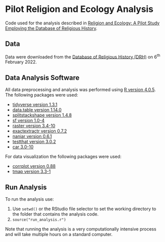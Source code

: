 # Pilot Religion and Ecology Analysis
Code used for the analysis described in [Religion and Ecology: A Pilot Study Employing the Database of Religious History](https://www.sciencedirect.com/science/article/pii/S2666622722000405). 

## Data 

Data were downloaded from the [Database of Religious History (DRH)](https://religiondatabase.org/landing/) on 6<sup>th</sup> February 2022.

## Data Analysis Software

All data preprocessing and analysis was performed using [R version 4.0.5](https://cran.r-project.org/index.html). The following packages were used:
  - [tidyverse version 1.3.1](https://cran.r-project.org/web/packages/tidyverse/index.html)
  - [data.table version 1.14.0](https://cran.r-project.org/web/packages/data.table/index.html)
  - [splitstackshape version 1.4.8](https://cran.r-project.org/web/packages/splitstackshape/index.html)
  - [sf version 1.0-4](https://cran.r-project.org/web/packages/sf/index.html)
  - [raster version 3.4-10](https://cran.r-project.org/web/packages/raster/index.html)
  - [exactextractr version 0.7.2](https://cran.r-project.org/web/packages/exactextractr/index.html)
  - [naniar version 0.6.1](https://cran.r-project.org/web/packages/naniar/index.html)
  - [testthat version 3.0.2](https://cran.r-project.org/web/packages/testthat/index.html)
  - [car 3.0-10](https://cran.r-project.org/web/packages/car/index.html)

For data visualization the following packages were used:
  - [corrplot version 0.88](https://cran.r-project.org/web/packages/corrplot/index.html)
  - [tmap version 3.3-1](https://cran.r-project.org/web/packages/tmap/index.html)

## Run Analysis 

To run the analysis use: 
1. Use ```setwd()``` or the RStudio file selector to set the working directory to the folder that contains the analysis code.
3. ```source("run_analysis.r")```

Note that running the analysis is a very computationally intensive process and will take multiple hours on a standard computer.
